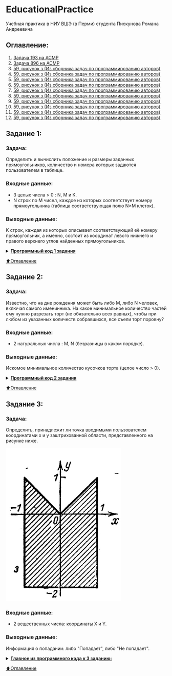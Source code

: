 # EducationalPractice

Учебная практика в НИУ ВШЭ (в Перми) студента Пискунова Романа Андреевича

## Оглавление:
1. [Задача 193 на ACMP](#Задание-1)
2. [Задача 896 на ACMP](#Задание-2)
3. [59, рисунок з (Из сборника задач по программированию авторов)](#Задание-3)
4. [59, рисунок з (Из сборника задач по программированию авторов)](#Задание-4)
5. [59, рисунок з (Из сборника задач по программированию авторов)](#Задание-5)
6. [59, рисунок з (Из сборника задач по программированию авторов)](#Задание-6)
7. [59, рисунок з (Из сборника задач по программированию авторов)](#Задание-7)
8. [59, рисунок з (Из сборника задач по программированию авторов)](#Задание-8)
9. [59, рисунок з (Из сборника задач по программированию авторов)](#Задание-9)
10. [59, рисунок з (Из сборника задач по программированию авторов)](#Задание-10)
11. [59, рисунок з (Из сборника задач по программированию авторов)](#Задание-11)
12. [59, рисунок з (Из сборника задач по программированию авторов)](#Задание-12)

## Задание 1:

### Задача:
Определить и вычислить положение и размеры заданных прямоугольников, количество и номера которых задаются пользователем в таблице.

### Входные данные:
* 3 целых числа > 0 : N, M и K.
* N строк по M чисел, каждое из которых соответствует номеру прямоугольника (таблица соответствующая полю N×M клеток).

### Выходные данные:
K строк, каждая из которых описывает соответствующий её номеру прямоугольник, а именно, состоит из координат левого нижнего и правого верхнего углов найденных прямоугольников.

<details>
    <summary><u><b>Программный код 1 задания</b></u></summary>
    
```C#
using System;
using System.IO;

namespace Task_1 {
    public class Program {
        private static void Main(string[] args) {

            StreamWriter writer = new StreamWriter("OUTPUT.txt");
            StreamReader reader = new StreamReader("INPUT.txt");

            string init = "";
            string[] sett = reader.ReadLine().TrimStart(' ').Split(' ');//первая строка
            while (!reader.EndOfStream) init += (reader.ReadLine() + " ");

            init = init.TrimStart(' ');

            string[] pre = init.Split(' ');

            int n = Convert.ToInt32(sett[0]); // количество строк
            int m = Convert.ToInt32(sett[1]); // количество столбцов
            int k = Convert.ToInt32(sett[2]); // количество прямоугольников

            int[] xmin = new int[256]; // координата x левых нижних углов
            int[] ymin = new int[256]; // координата y левых нижних углов

            int[] xmax = new int[256]; // координата x правых верхних углов
            int[] ymax = new int[256]; // координата y правых верхних углов
            
            for (int i = 1; i <= k; i++){
                xmin[i] = m;
                ymin[i] = n;
            }

            int c = 0;
            int d = 0; // для проверки покрытых прямоугольников
            int count = 0; // количество занятых клеток
            for (int y = n; y >= 1; y--) {
                for (int x = 1; x <= m; x++) {
                    int j = Convert.ToInt32(pre[c]); // значение ячейки в матрице
                    
                    if (j > 0) {
                        d = j;
                        count++;
                        if (x < xmin[j]) xmin[j] = x;
                        if (y < ymin[j]) ymin[j] = y;

                        if (x > xmax[j]) xmax[j] = x;
                        if (y > ymax[j]) ymax[j] = y;
                    }
                    c++;
                }
            }

            for (int i = 1; i <= k; i++) {
                // если это единичная клетка, которая покрывает другую
                if (xmin[i] == m && ymin[i] == n && xmax[i] == 0 && ymax[i] == 0 && count == 1) {
                    writer.WriteLine((xmin[d] - 1) + " " + (ymin[d] - 1) + " " + xmax[d] + " " + ymax[d]);
                } else {
                    writer.WriteLine((xmin[i] - 1) + " " + (ymin[i] - 1) + " " + xmax[i] + " " + ymax[i]);
                }
            }

            writer.Close();
            reader.Close();
        }
    }
}
```
</details>

[:arrow_up:Оглавление](#Оглавление)

## Задание 2:

### Задача:
Известно, что на дне рождения может быть либо M, либо N человек, включая самого именинника. На какое минимальное количество частей ему нужно разрезать торт (не обязательно всех равных), чтобы при любом из указанных количеств собравшихся, все съели торт поровну?

### Входные данные:
* 2 натуральных числа : M, N (безразницы в каком порядке).

### Выходные данные:
Искомое минимальное количество кусочков торта (целое число > 0).

<details>
    <summary><u><b>Программный код 2 задания</b></u></summary>
    
```C#
using System;
using System.IO;

namespace Task_2 {
    public class Program {
        private static void Main(string[] args) {
            StreamReader reader = new StreamReader("INPUT.txt");
            StreamWriter writer = new StreamWriter("OUTPUT.txt");
            
            string[] init = reader.ReadToEnd().Split();
            
            int m = Convert.ToInt32(init[0]);
            int n = Convert.ToInt32(init[1]);
            int r = m + n;
            int p = 0;
            while (n > 0) {
                p = m % n;
                m = n;
                n = p;
            }

            writer.WriteLine(r - m);
            reader.Close();
            writer.Close();
        }
    }
}
```
</details>

[:arrow_up:Оглавление](#Оглавление)

## Задание 3:

### Задача:
Определить, принадлежит ли точка вводимыми пользователем координатами x и y заштрихованной области, представленного на рисунке ниже.

![Рисунок с заштрихованной областью](images_for_git/task_3.jpg)

### Входные данные:
* 2 вещественных числа: координаты X и Y.

### Выходные данные:
Информация о попадании: либо "Попадает", либо "Не попадает".

<details>
    <summary><u><b>Главное из программного кода к 3 заданию:</b></u></summary>
    
    ```C#
    using System;

    namespace Task_3 {
        public class Program {
            private static void Main(string[] args) { MainAction(); }

            /// <summary>
            /// Основная задача программы
            /// </summary>
            private static void MainAction() {

                // ввод координат
                Console.Write("Введите координату X:");
                double x = checkInput();
                Console.Write("Введите координату Y:");
                double y = checkInput();

                // ограничения
                bool y1 = y <= Math.Abs(x);
                bool y2 = x >= -1;
                bool y3 = x <= 1;
                bool y4 = y >= -2;

                // вычисление результата
                if (y1 && y2 && y3 && y4) {
                    Console.Write("Точка ");
                    Console.ForegroundColor = ConsoleColor.Green;
                    Console.Write("входит");
                    Console.ResetColor();
                    Console.WriteLine(" в заштрихованную область");
                } else {
                    Console.Write("Точка ");
                    Console.ForegroundColor = ConsoleColor.Red;
                    Console.Write("не входит");
                    Console.ResetColor();
                    Console.WriteLine(" в заштрихованную область");
                }

                // проверка на продолжение
                Console.WriteLine("————————————————————");
                Console.ForegroundColor = ConsoleColor.Blue;
                Console.WriteLine("1. Продолжить\n2. Очистить консоль и продолжить\n3. Закончить\n");
                Console.ResetColor();
                int input = 0;
                bool ok = true;
                Console.ForegroundColor = ConsoleColor.Magenta;
                Console.Write("Команда: ");
                Console.ResetColor();
                do {
                    string buf = Console.ReadLine();
                    ok = int.TryParse(buf, out input);
                    if (input > 3 || input <= 0)
                        ok = false;
                    if (!ok) {
                        Console.ForegroundColor = ConsoleColor.DarkRed;
                        Console.WriteLine("Такой команды не существует!");
                        Console.ResetColor();
                        Console.ForegroundColor = ConsoleColor.Magenta;
                        Console.Write("Команда: ");
                        Console.ResetColor();
                    }
                } while (!ok);

                switch (input) {
                    case 1:
                        MainAction();
                        break;
                    case 2:
                        Console.Clear();
                        Console.ForegroundColor = ConsoleColor.Blue;
                        Console.WriteLine("Консоль очищена!");
                        Console.ResetColor();
                        MainAction();
                        break;
                    case 3:
                        Environment.Exit(1);
                        break;
                    default:
                        // additional feature
                        break;
                }

            }

            /// <summary>
            /// Проверка на ввод координат
            /// </summary>
            /// <returns></returns>
            private static double checkInput() {
                bool ok = true;
                double result;
                do {
                    string text = Console.ReadLine();
                    ok = double.TryParse(text, out result);
                    if (!ok) {
                        Console.ForegroundColor = ConsoleColor.DarkRed;
                        Console.WriteLine("Вы ввели некорректные данные!");
                        Console.Write("Введите действительное число : ");
                        Console.ResetColor();
                    }
                } while (!ok);
                return result;
            }

        }
    }

        
    ```
</details>

[:arrow_up:Оглавление](#Оглавление)
